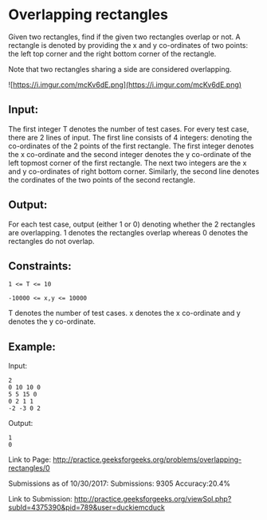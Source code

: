 # Overlapping rectangles

Given two rectangles, find if the given two rectangles overlap or not. A rectangle is denoted by providing the x and y co-ordinates of two points: the left top corner and the right bottom corner of the rectangle.

Note that two rectangles sharing a side are considered overlapping.

![https://i.imgur.com/mcKv6dE.png](https://i.imgur.com/mcKv6dE.png)

## Input:

The first integer T denotes the number of test cases. For every test case, there are 2 lines of input. The first line consists of 4 integers: denoting the co-ordinates of the 2 points of the first rectangle. The first integer denotes the x co-ordinate and the second integer denotes the y co-ordinate of the left topmost corner of the first rectangle. The next two integers are the x and y co-ordinates of right bottom corner. Similarly, the second line denotes the cordinates of the two points of the second rectangle.


## Output:

For each test case, output (either 1 or 0) denoting whether the 2 rectangles are overlapping. 1 denotes the rectangles overlap whereas 0 denotes the rectangles do not overlap.


## Constraints:

```
1 <= T <= 10

-10000 <= x,y <= 10000
```

T denotes the number of test cases. x denotes the x co-ordinate and y denotes the y co-ordinate.


## Example:

Input:

```
2
0 10 10 0
5 5 15 0
0 2 1 1
-2 -3 0 2
```
Output:
```
1
0
```

Link to Page: http://practice.geeksforgeeks.org/problems/overlapping-rectangles/0

Submissions as of 10/30/2017: Submissions: 9305 Accuracy:20.4%

Link to Submission: http://practice.geeksforgeeks.org/viewSol.php?subId=4375390&pid=789&user=duckiemcduck

